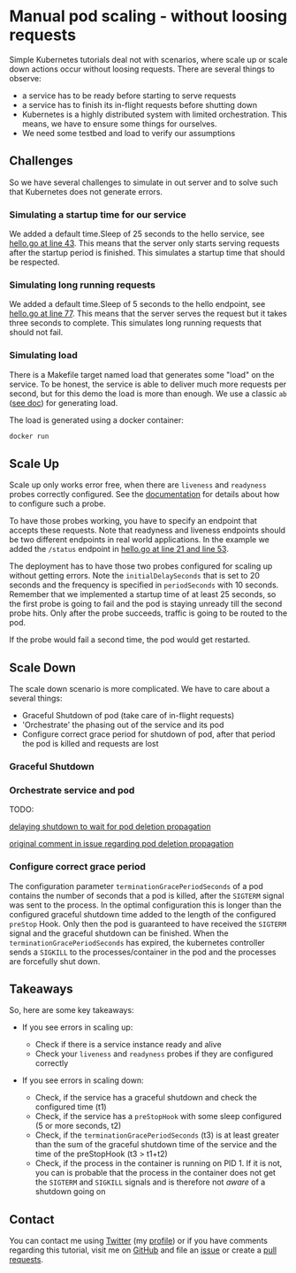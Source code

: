 # Manual pod scaling - without loosing requests

Simple Kubernetes tutorials deal not with scenarios, where scale up or scale down actions occur without loosing requests. There are several things to observe:

- a service has to be ready before starting to serve requests
- a service has to finish its in-flight requests before shutting down
- Kubernetes is a highly distributed system with limited orchestration. This means, we have to ensure some things for ourselves.
- We need some testbed and load to verify our assumptions

## Challenges

So we have several challenges to simulate in out server and to solve such that Kubernetes does not generate errors.

### Simulating a startup time for our service

We added a default time.Sleep of 25 seconds to the hello service, see [hello.go at line 43](./hello.go). This means that the server only starts serving requests after the startup period is finished. This simulates a startup time that should be respected.

### Simulating long running requests

We added a default time.Sleep of 5 seconds to the hello endpoint, see [hello.go at line 77](./hello.go). This means that the server serves the request but it takes three seconds to complete. This simulates long running requests that should not fail.

### Simulating load

There is a Makefile target named load that generates some "load" on the service. To be honest, the service is able to deliver much more requests per second, but for this demo the load is more than enough. We use a classic `ab` ([see doc](https://httpd.apache.org/docs/2.4/programs/ab.html)) for generating load.

The load is generated using a docker container:

```bash
docker run 
```

## Scale Up

Scale up only works error free, when there are `liveness` and `readyness` probes correctly configured. See the [documentation](https://kubernetes.io/docs/tasks/configure-pod-container/configure-liveness-readiness-startup-probes/) for details about how to configure such a probe.

To have those probes working, you have to specify an endpoint that accepts these requests. Note that readyness and liveness endpoints should be two different endpoints in real world applications. In the example we added the `/status` endpoint in [hello.go at line 21 and line 53](./hello.go).

The deployment has to have those two probes configured for scaling up without getting errors. Note the `initialDelaySeconds` that is set to 20 seconds and the frequency is specified in `periodSeconds` with 10 seconds. Remember that we implemented a startup time of at least 25 seconds, so the first probe is going to fail and the pod is staying unready till the second probe hits. Only after the probe succeeds, traffic is going to be routed to the pod.

If the probe would fail a second time, the pod would get restarted.

## Scale Down

The scale down scenario is more complicated. We have to care about a several things:

- Graceful Shutdown of pod (take care of in-flight requests)
- 'Orchestrate' the phasing out of the service and its pod
- Configure correct grace period for shutdown of pod, after that period the pod is killed and requests are lost

### Graceful Shutdown



### Orchestrate service and pod

TODO:

[delaying shutdown to wait for pod deletion propagation](https://blog.gruntwork.io/delaying-shutdown-to-wait-for-pod-deletion-propagation-445f779a8304)

[original comment in issue regarding pod deletion propagation](https://github.com/kubernetes/kubernetes/issues/43576#issuecomment-297853203)

### Configure correct grace period

The configuration parameter `terminationGracePeriodSeconds` of a pod contains the number of seconds that a pod is killed, after the `SIGTERM` signal was sent to the process. In the optimal configuration this is longer than the configured graceful shutdown time added to the length of the configured `preStop` Hook. Only then the pod is guaranteed to have received the `SIGTERM` signal and the graceful shutdown can be finished.
When the `terminationGracePeriodSeconds` has expired, the kubernetes controller sends a `SIGKILL` to the processes/container in the pod and the processes are forcefully shut down.

## Takeaways

So, here are some key takeaways:

- If you see errors in scaling up:
  - Check if there is a service instance ready and alive
  - Check your `liveness` and `readyness` probes if they are configured correctly

- If you see errors in scaling down:
  - Check, if the service has a graceful shutdown and check the configured time (t1)
  - Check, if the service has a `preStopHook` with some sleep configured (5 or more seconds, t2)
  - Check, if the `terminationGracePeriodSeconds` (t3) is at least greater than the sum of the graceful shutdown time of the service and the time of the preStopHook (t3 > t1+t2)
  - Check, if the process in the container is running on PID 1. If it is not, you can is probable that the process in the container does not get the `SIGTERM` and `SIGKILL` signals and is therefore not _aware_ of a shutdown going on

## Contact

You can contact me using [Twitter](https://twitter.com/intent/tweet?url=https%3a%2f%2fstefanjacobs.github.io%2ftutorials%2f&text=Developing%20with%20Kubernetes%20and%20Docker%20on%20localhost%20without%20messing%20up%20your%20system&via=stefanjacobs&original_referer=https://stefanjacobs.github.io/tutorials/) (my [profile](https://twitter.com/stefanj78)) or if you have comments regarding this tutorial, visit me on [GitHub](https://github.com/stefanjacobs/tutorials) and file an [issue](https://github.com/stefanjacobs/tutorials/issues) or create a [pull requests](https://github.com/stefanjacobs/tutorials/pulls).
